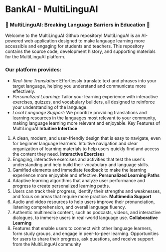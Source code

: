 # BankAI  - MultiLinguAI
### 🌟 MultiLinguAl: Breaking Language Barriers in Education 🌟

Welcome to the MultiLinguAI Github repository! MultiLinguAI is an AI-powered web application designed to make language learning more accessible and engaging for students and teachers. This repository contains the source code, development history, and supporting materials for the MultiLinguAI platform. 

### Our platform provides:

 * *Real-time Translation:*  Effortlessly translate text and phrases into your target language, helping you understand and communicate more effectively. 
* *Personalized Learning:*  Tailor your learning experience with interactive exercises, quizzes, and vocabulary builders, all designed to reinforce your understanding of the language.
* *Local Language Support:*  We prioritize providing translations and learning resources in the languages most relevant to your community, making language learning more relevant and enjoyable.
 Key Features of MultiLinguAI
**Intuitive Interface**
1. A clean, modern, and user-friendly design that is easy to navigate, even for beginner language learners.
Intuitive navigation and clear organization of learning materials to help users quickly find and access the content they need.
**Interactive Exercise**s
2. Engaging, interactive exercises and activities that test the user's understanding and help build their vocabulary and language skills.
3. Gamified elements and immediate feedback to make the learning experience more enjoyable and effective.
**Personalized Learning Paths**
4. Adaptive learning algorithms that analyze user performance and progress to create personalized learning paths.
5. Users can track their progress, identify their strengths and weaknesses, and focus on areas that require more practice.
**Multimedia Support**
6. Audio and video resources to help users improve their pronunciation, listening comprehension, and overall language fluency.
7. Authentic multimedia content, such as podcasts, videos, and interactive dialogues, to immerse users in real-world language use.
**Collaborative Learning**
8. Features that enable users to connect with other language learners, form study groups, and engage in peer-to-peer learning.
Opportunities for users to share their progress, ask questions, and receive support from the MultiLinguAI community
